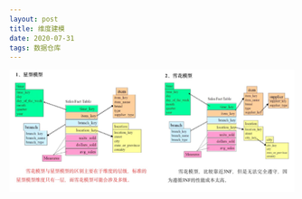 ```yaml
---
layout: post
title: 维度建模
date: 2020-07-31
tags: 数据仓库
---
```


![avatar](../images/posts/markdown/dimension_modeling.jpg)